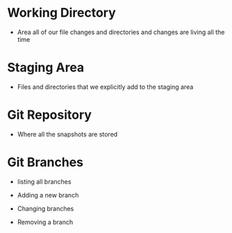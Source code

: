 # Working Directory 
- Area all of our file changes and directories and changes are living all the time

# Staging Area
- Files and directories that we explicitly add to the staging area

# Git Repository 
- Where all the snapshots are stored



# Git Branches

- listing all branches

- Adding a new branch 

- Changing branches

- Removing a branch











